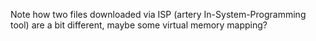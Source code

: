 

Note how two files downloaded via ISP (artery In-System-Programming tool) are a bit different, maybe some virtual memory mapping?
